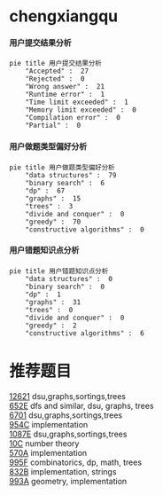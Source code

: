 # chengxiangqu

<!-- tabs:start -->



#### **用户提交结果分析**

```mermaid
pie title 用户提交结果分析
    "Accepted" :  27
    "Rejected" :  0
    "Wrong answer" :  21
    "Runtime error" :  1
    "Time limit exceeded" :  1
    "Memory limit exceeded" :  0
    "Compilation error" :  0
    "Partial" :  0
```

#### **用户做题类型偏好分析**

```mermaid
pie title 用户做题类型偏好分析
    "data structures" :  79
    "binary search" :  6
    "dp" :  67
    "graphs" :  15
    "trees" :  3
    "divide and conquer" :  0
    "greedy" :  70
    "constructive algorithms" :  0
```
#### **用户错题知识点分析**

```mermaid
pie title 用户错题知识点分析
    "data structures" :  0
    "binary search" :  0
    "dp" :  1
    "graphs" :  31
    "trees" :  0
    "divide and conquer" :  0
    "greedy" :  2
    "constructive algorithms" :  6
```



<!-- tabs:end -->
# 推荐题目
[12621](https://codeforces.com/contest/1262/problem/1)		dsu,graphs,sortings,trees		  
[652E](https://codeforces.com/contest/652/problem/E)		dfs and similar,
                        dsu,
                        graphs,
                        trees		  
[6701](https://codeforces.com/contest/670/problem/1)		dsu,graphs,sortings,trees		  
[954C](https://codeforces.com/contest/954/problem/C)		implementation		  
[1087E](https://codeforces.com/contest/1087/problem/E)		dsu,graphs,sortings,trees		  
[10C](https://codeforces.com/contest/10/problem/C)		number theory		  
[570A](https://codeforces.com/contest/570/problem/A)		implementation		  
[995F](https://codeforces.com/contest/995/problem/F)		combinatorics,
                        dp,
                        math,
                        trees		  
[832B](https://codeforces.com/contest/832/problem/B)		implementation,
                        strings		  
[993A](https://codeforces.com/contest/993/problem/A)		geometry,
                        implementation		  
